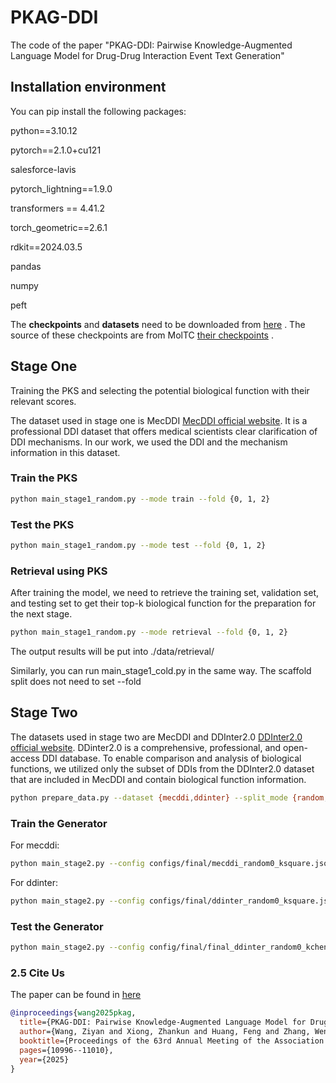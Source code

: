 # PKAG-DDI
The code of the paper "PKAG-DDI: Pairwise Knowledge-Augmented Language Model for Drug-Drug Interaction Event Text Generation"

## Installation environment
You can pip install the following packages:

python==3.10.12

pytorch==2.1.0+cu121

salesforce-lavis

pytorch_lightning==1.9.0

transformers == 4.41.2

torch_geometric==2.6.1

rdkit==2024.03.5

pandas

numpy

peft

The **checkpoints** and **datasets** need to be downloaded from [here](https://huggingface.co/datasets/acai233/pkag-ddi/tree/main) . The source of these checkpoints are from MolTC [their checkpoints](https://huggingface.co/chang04/ddi/tree/main) .

## Stage One
Training the PKS and selecting the potential biological function with their relevant scores.

The dataset used in stage one is MecDDI [MecDDI official website](https://mecddi.idrblab.net/). It is a professional DDI dataset that offers medical scientists clear clarification of DDI mechanisms. In our work, we used the DDI and the mechanism information in this dataset.

### Train the PKS

```bash
python main_stage1_random.py --mode train --fold {0, 1, 2}
```

### Test the PKS
```bash
python main_stage1_random.py --mode test --fold {0, 1, 2}
```


### Retrieval using PKS
After training the model, we need to retrieve the training set, validation set, and testing set to get their top-k biological function for the preparation for the next stage.
```bash
python main_stage1_random.py --mode retrieval --fold {0, 1, 2}
```

The output results will be put into ./data/retrieval/

Similarly, you can run main_stage1_cold.py in the same way. The scaffold split does not need to set --fold


## Stage Two

The datasets used in stage two are MecDDI and DDInter2.0 [DDInter2.0 official website](https://ddinter2.scbdd.com/). DDinter2.0 is a comprehensive, professional, and open-access DDI database. To enable comparison and analysis of biological functions, we utilized only the subset of DDIs from the DDInter2.0 dataset that are included in MecDDI and contain biological function information. 
```bash
python prepare_data.py --dataset {mecddi,ddinter} --split_mode {random,cold,scaffold} --fold {0,1,2} --mode {train,val, test}
```


### Train the Generator
For mecddi:
```bash
python main_stage2.py --config configs/final/mecddi_random0_ksquare.json
```


For ddinter:
```bash
python main_stage2.py --config configs/final/ddinter_random0_ksquare.json
```


### Test the Generator
```bash
python main_stage2.py --config config/final/final_ddinter_random0_kchengk.json --mode eval --work_dir work_dir/final_ddinter_random0_kchengk/epoch=*.ckpt
```
### 2.5 Cite Us
The paper can be found in [here](https://arxiv.org/pdf/2407.00891)
```bibtex
@inproceedings{wang2025pkag,
  title={PKAG-DDI: Pairwise Knowledge-Augmented Language Model for Drug-Drug Interaction Event Text Generation},
  author={Wang, Ziyan and Xiong, Zhankun and Huang, Feng and Zhang, Wen},
  booktitle={Proceedings of the 63rd Annual Meeting of the Association for Computational Linguistics (Volume 1: Long Papers)},
  pages={10996--11010},
  year={2025}
}
